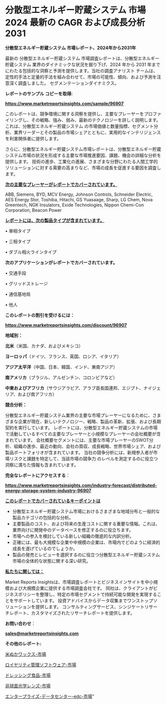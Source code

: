 # 分散型エネルギー貯蔵システム 市場 2024 最新の CAGR および成長分析 2031

<strong>分散型エネルギー貯蔵システム 市場レポート、2024年から2031年</strong>

最新の 分散型エネルギー貯蔵システム 市場調査レポートは、分散型エネルギー貯蔵システム 業界のダイナミックな状況を掘り下げ、2024 年から 2031 年までにわたる包括的な洞察と予測を提供します。当社の調査アナリスト チームは、定性的手法と定量的手法を組み合わせて、市場の可能性、傾向、および予測を注意深く調査しました。 セグメンテーションダイナミクス。



<strong>レポートのサンプル コピーを取得:</strong> <a href=https://www.marketreportsinsights.com/sample/96907>

<strong><u>https://www.marketreportsinsights.com/sample/96907</u></strong></a>

このレポートは、競争環境に関する洞察を提供し、主要なプレーヤーをプロファイリングし、その戦略、強み、弱み、最新のテクノロジーを詳しく説明します。 これは、分散型エネルギー貯蔵システム の市場価値と数量指標、セグメント分析、業界リーダーとその製品の市場シェアとともに、実用的なインテリジェンスを利害関係者に提供します。

さらに、分散型エネルギー貯蔵システム市場レポートは、分散型エネルギー貯蔵システム市場の状況を形成する主要な市場推進要因、課題、機会の詳細な分析を提供します。 技術の進歩、工業化の進展、さまざまな分野にわたる人間工学的ソリューションに対する需要の高まりなど、市場の成長を促進する要因を調査します。



<strong><u>次の主要なプレーヤーがレポートでカバーされています。</u></strong>

ABB, Siemens, BYD, MCV Energy, Johnson Controls, Schneider Electric, AES Energy Stor, Toshiba, Hitachi, GS Yuasaage, Sharp, LG Chem, Nova Greentech, NGK Insulators, Exide Technologies, Nippon Chemi-Con Corporation, Beacon Power



<strong><u><b>レポートには、次の製品タイプが含まれています。</b></u></strong>

• 単相タイプ

• 三相タイプ

• ダブル相火ラインタイプ



<strong><b>次のアプリケーションがレポートでカバーされています。</b></strong>

• 交通手段

• グリッドストレージ

• 通信基地局

• 他人



<strong><b>このレポートの割引を受けるには：</b></strong><a href=https://www.marketreportsinsights.com/discount/96907>

<strong><u>https://www.marketreportsinsights.com/discount/96907</u></strong></a>



<strong>地域別：</strong>



<strong>北米</strong>（米国、カナダ、およびメキシコ）



<strong>ヨーロッパ</strong>（ドイツ、フランス、英国、ロシア、イタリア）



<strong>アジア太平洋</strong>（中国、日本、韓国、インド、東南アジア）



<strong>南アメリカ</strong>（ブラジル、アルゼンチン、コロンビアなど）



<strong>中東およびアフリカ</strong>（サウジアラビア、アラブ首長国連邦、エジプト、ナイジェリア、および南アフリカ）



<strong>競合分析：</strong>

分散型エネルギー貯蔵システム業界の主要な市場プレーヤーになるために、さまざまな企業が現在、新しいテクノロジー、戦略、製品の革新、拡張、および長期契約を実行しています。 レポートには、分散型エネルギー貯蔵システムの市場で活動しているすべての主要なプレーヤーと小規模なプレーヤーの会社概要が含まれています。 会社概要セグメントには、主要な市場プレーヤーのSWOT分析、組織の進歩、最近の動向、会社の買収、成長戦略、世界市場シェア、および製品ポートフォリオが含まれています。 当社の競争分析には、新規参入者が市場リスクと課題を特定して、当該市場の競争力 のレベルを測定するのに役立つ洞察に満ちた情報も含まれています。



<strong>完全なレポートにアクセスする</strong>：

<a href=https://www.marketreportsinsights.com/industry-forecast/distributed-energy-storage-system-industry-96907>

<strong><u>https://www.marketreportsinsights.com/industry-forecast/distributed-energy-storage-system-industry-96907</u></strong></a>



<strong><u><b>このレポートでカバーされているキーポイントは</b></u></strong>
<ul>
  <li>分散型エネルギー貯蔵システム市場におけるさまざまな地域分布と一般的な製品カテゴリの包括的な分析。</li>
  <li>主要製品のコスト、および将来の生産コストに関する重要な情報。これは、業界向けに開発中のデータベースを修正するのに役立ちます。</li>
  <li>市場への参入を検討している新しい組織の徹底的な内訳分析。</li>
  <li>正確には、最も大規模な企業や中規模の企業は、市場内でどのように経済的成長を遂げているのでしょうか。</li>
  <li>製品の発売とレビューを選択するのに役立つ分散型エネルギー貯蔵システム市場の全体的な状態に関する深い研究。</li>
</ul>


<strong><u><b>私たちに関しては：</b></u></strong>

Market Reports Insightsは、市場調査レポートとビジネスインサイトを中小規模および大規模企業に提供する市場調査会社です。 同社は、クライアントがビジネスポリシーを整理し、特定の市場セグメントで持続可能な開発を実現することをサポートしています。 投資アドバイスからデータ収集までワンストップソリューションを提供します。 コンサルティングサービス、シンジケートリサーチレポート、カスタマイズされたリサーチレポートを提供します。



<strong><b>お問い合わせ</b></strong>：

<a href=mailto:sales@marketreportsinsights.com>

<strong><u>sales@marketreportsinsights.com</u></strong></a>



<strong>その他のレポート:</strong>

<a href=https://www.linkedin.com/pulse/米ぬかワックス-市場-2023-年のダイナミクスとビジネストレンド-2030-rya2f/>米ぬかワックス-市場</a>

<a href=https://www.linkedin.com/pulse/ロイヤリティ管理ソフトウェア-市場-2030-年までの需要に焦点を当てた-d2usf/>ロイヤリティ管理ソフトウェア-市場</a>

<a href=https://www.linkedin.com/pulse/ドレッシング食品-市場-2023-推進要因と成長機会-2030-pr-news-hub-gz1uf/>ドレッシング食品-市場</a>

<a href=https://www.linkedin.com/pulse/非球面光学レンズ-市場-2023-新興市場-将来の動向と市場需要-2030-lujmf/>非球面光学レンズ-市場</a>

<a href=https://www.linkedin.com/pulse/エンタープライズ-データセンター-edc-市場-2023-競争分析と事業成長-hsunf/>エンタープライズ-データセンター-edc-市場</a>"
